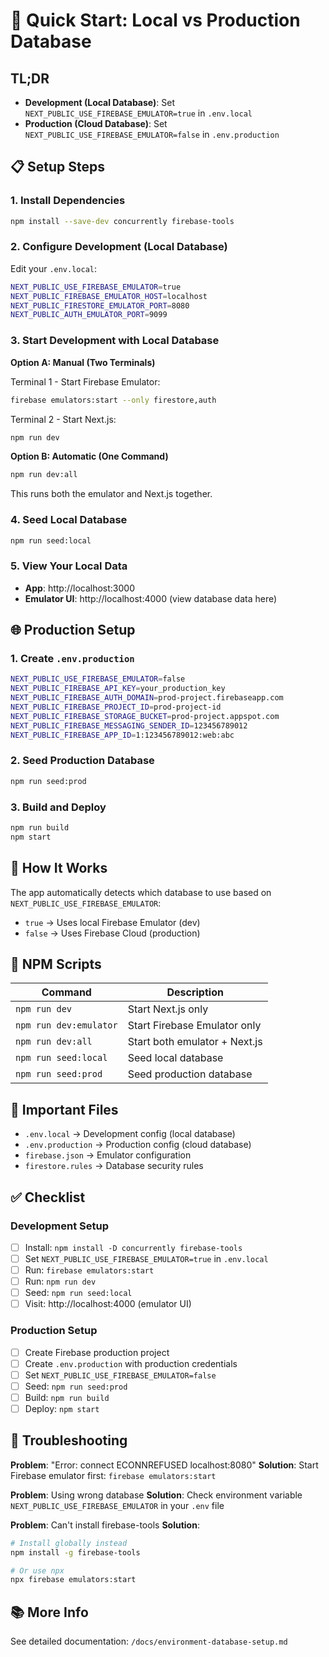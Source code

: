 # 🚀 Quick Start: Local vs Production Database

## TL;DR

- **Development (Local Database)**: Set `NEXT_PUBLIC_USE_FIREBASE_EMULATOR=true` in `.env.local`
- **Production (Cloud Database)**: Set `NEXT_PUBLIC_USE_FIREBASE_EMULATOR=false` in `.env.production`

## 📋 Setup Steps

### 1. Install Dependencies

```bash
npm install --save-dev concurrently firebase-tools
```

### 2. Configure Development (Local Database)

Edit your `.env.local`:

```bash
NEXT_PUBLIC_USE_FIREBASE_EMULATOR=true
NEXT_PUBLIC_FIREBASE_EMULATOR_HOST=localhost
NEXT_PUBLIC_FIRESTORE_EMULATOR_PORT=8080
NEXT_PUBLIC_AUTH_EMULATOR_PORT=9099
```

### 3. Start Development with Local Database

**Option A: Manual (Two Terminals)**

Terminal 1 - Start Firebase Emulator:
```bash
firebase emulators:start --only firestore,auth
```

Terminal 2 - Start Next.js:
```bash
npm run dev
```

**Option B: Automatic (One Command)**

```bash
npm run dev:all
```

This runs both the emulator and Next.js together.

### 4. Seed Local Database

```bash
npm run seed:local
```

### 5. View Your Local Data

- **App**: http://localhost:3000
- **Emulator UI**: http://localhost:4000 (view database data here)

## 🌐 Production Setup

### 1. Create `.env.production`

```bash
NEXT_PUBLIC_USE_FIREBASE_EMULATOR=false
NEXT_PUBLIC_FIREBASE_API_KEY=your_production_key
NEXT_PUBLIC_FIREBASE_AUTH_DOMAIN=prod-project.firebaseapp.com
NEXT_PUBLIC_FIREBASE_PROJECT_ID=prod-project-id
NEXT_PUBLIC_FIREBASE_STORAGE_BUCKET=prod-project.appspot.com
NEXT_PUBLIC_FIREBASE_MESSAGING_SENDER_ID=123456789012
NEXT_PUBLIC_FIREBASE_APP_ID=1:123456789012:web:abc
```

### 2. Seed Production Database

```bash
npm run seed:prod
```

### 3. Build and Deploy

```bash
npm run build
npm start
```

## 🎯 How It Works

The app automatically detects which database to use based on `NEXT_PUBLIC_USE_FIREBASE_EMULATOR`:

- `true` → Uses local Firebase Emulator (dev)
- `false` → Uses Firebase Cloud (production)

## 🔧 NPM Scripts

| Command | Description |
|---------|-------------|
| `npm run dev` | Start Next.js only |
| `npm run dev:emulator` | Start Firebase Emulator only |
| `npm run dev:all` | Start both emulator + Next.js |
| `npm run seed:local` | Seed local database |
| `npm run seed:prod` | Seed production database |

## 📁 Important Files

- `.env.local` → Development config (local database)
- `.env.production` → Production config (cloud database)
- `firebase.json` → Emulator configuration
- `firestore.rules` → Database security rules

## ✅ Checklist

### Development Setup
- [ ] Install: `npm install -D concurrently firebase-tools`
- [ ] Set `NEXT_PUBLIC_USE_FIREBASE_EMULATOR=true` in `.env.local`
- [ ] Run: `firebase emulators:start`
- [ ] Run: `npm run dev`
- [ ] Seed: `npm run seed:local`
- [ ] Visit: http://localhost:4000 (emulator UI)

### Production Setup
- [ ] Create Firebase production project
- [ ] Create `.env.production` with production credentials
- [ ] Set `NEXT_PUBLIC_USE_FIREBASE_EMULATOR=false`
- [ ] Seed: `npm run seed:prod`
- [ ] Build: `npm run build`
- [ ] Deploy: `npm start`

## 🐛 Troubleshooting

**Problem**: "Error: connect ECONNREFUSED localhost:8080"
**Solution**: Start Firebase emulator first: `firebase emulators:start`

**Problem**: Using wrong database
**Solution**: Check environment variable `NEXT_PUBLIC_USE_FIREBASE_EMULATOR` in your `.env` file

**Problem**: Can't install firebase-tools
**Solution**: 
```bash
# Install globally instead
npm install -g firebase-tools

# Or use npx
npx firebase emulators:start
```

## 📚 More Info

See detailed documentation: `/docs/environment-database-setup.md`
